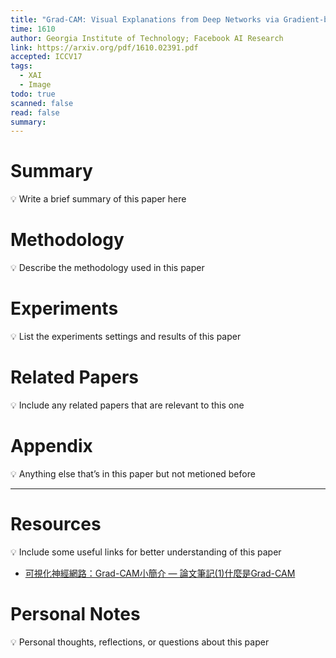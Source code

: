 ```yaml
---
title: "Grad-CAM: Visual Explanations from Deep Networks via Gradient-based Localization"
time: 1610
author: Georgia Institute of Technology; Facebook AI Research
link: https://arxiv.org/pdf/1610.02391.pdf
accepted: ICCV17
tags:
  - XAI
  - Image
todo: true
scanned: false
read: false
summary:
---
```

# Summary
💡 Write a brief summary of this paper here

# Methodology
💡 Describe the methodology used in this paper

# Experiments
💡 List the experiments settings and results of this paper

# Related Papers
💡 Include any related papers that are relevant to this one

# Appendix
💡 Anything else that’s in this paper but not metioned before

---
# Resources
💡 Include some useful links for better understanding of this paper
- [可視化神經網路：Grad-CAM小簡介 — 論文筆記(1)什麼是Grad-CAM](https://martin12345m.medium.com/%E5%8F%AF%E8%A6%96%E5%8C%96%E7%A5%9E%E7%B6%93%E7%B6%B2%E8%B7%AF-grad-cam%E5%B0%8F%E7%B0%A1%E4%BB%8B-%E8%AB%96%E6%96%87%E7%AD%86%E8%A8%98-1-%E4%BB%80%E9%BA%BC%E6%98%AFgrad-cam-ee187d88e380)

# Personal Notes
💡 Personal thoughts, reflections, or questions about this paper